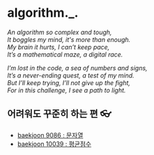 # algorithm._.
_An algorithm so complex and tough,  
It boggles my mind, it's more than enough.  
My brain it hurts, I can’t keep pace,  
It’s a mathematical maze, a digital race._  

_I’m lost in the code, a sea of numbers and signs,  
It’s a never-ending quest, a test of my mind.  
But I’ll keep trying, I’ll not give up the fight,  
For in this challenge, I see a path to light._  

## 어려워도 꾸준히 하는 편 👓

- [baekjoon 9086 : 문자열](https://github.com/Sonjoonyong/algorithm._./blob/main/String.java)
- [baekjoon 10039 : 평균점수](https://github.com/Sonjoonyong/algorithm._./blob/main/theAverageScore.java)
